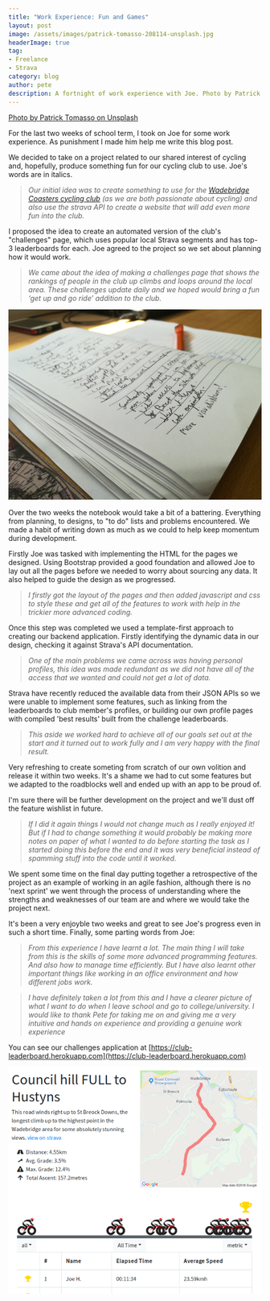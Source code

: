 ```yaml
---
title: "Work Experience: Fun and Games"
layout: post
image: /assets/images/patrick-tomasso-208114-unsplash.jpg
headerImage: true
tag:
- Freelance
- Strava
category: blog
author: pete
description: A fortnight of work experience with Joe. Photo by Patrick Tomasso on Unsplash
---
```


[Photo by Patrick Tomasso on Unsplash](https://unsplash.com/photos/QMDap1TAu0g)

For the last two weeks of school term, I took on Joe for some work experience. As punishment I made him help me write this blog post.

We decided to take on a project related to our shared interest of cycling and, hopefully, produce something fun for our cycling club to use. Joe's words are in italics.

> *Our initial idea was to create something to use for the [Wadebridge Coasters cycling club](https://wadebridgecoasters.co.uk) (as we are both passionate about cycling) and also use the strava API to create a website that will add even more fun into the club.*

I proposed the idea to create an automated version of the club's "challenges" page, which uses popular local Strava segments and has top-3 leaderboards for each. Joe agreed to the project so we set about planning how it would work.

> *We came about the idea of making a challenges page that shows the rankings of people in the club up climbs and loops around the local area. These challenges update daily and we hoped would bring a fun ‘get up and go ride’ addition to the club.*

![The notebook of planning](/assets/images/planning.jpg)

Over the two weeks the notebook would take a bit of a battering. Everything from planning, to designs, to "to do" lists and problems encountered. We made a habit of writing down as much as we could to help keep momentum during development.

Firstly Joe was tasked with implementing the HTML for the pages we designed. Using Bootstrap provided a good foundation and allowed Joe to lay out all the pages before we needed to worry about sourcing any data. It also helped to guide the design as we progressed.

> *I firstly got the layout of the pages and then added javascript and css to style these and get all of the features to work with help in the trickier more advanced coding.*

Once this step was completed we used a template-first approach to creating our backend application. Firstly identifying the dynamic data in our design, checking it against Strava's API documentation.

> *One of the main problems we came across was having personal profiles, this idea was made redundant as we did not have all of the access that we wanted and could not get a lot of data.*

Strava have recently reduced the available data from their JSON APIs so we were unable to implement some features, such as linking from the leaderboards to club member's profiles, or building our own profile pages with compiled 'best results' built from the challenge leaderboards.

> *This aside we worked hard to achieve all of our goals set out at the start and it turned out to work fully and I am very happy with the final result.*

Very refreshing to create someting from scratch of our own volition and release it within two weeks. It's a shame we had to cut some features but we adapted to the roadblocks well and ended up with an app to be proud of.

I'm sure there will be further development on the project and we'll dust off the feature wishlist in future.

> *If I did it again things I would not change much as I really enjoyed it! But if I had to change something it would  probably be making more notes on paper of what I wanted to do before starting the task as I started doing this before the end and it was very beneficial instead of spamming stuff into the code until it worked.*

We spent some time on the final day putting together a retrospective of the project as an example of working in an agile fashion, although there is no 'next sprint' we went through the process of understanding where the strengths and weaknesses of our team are and where we would take the project next.

It's been a very enjoyble two weeks and great to see Joe's progress even in such a short time. Finally, some parting words from Joe:

> *From this experience I have learnt a lot. The main thing I will take from this is the skills of some more advanced programming features. And also how to manage time efficiently. But I have also learnt other important things like working in an office environment and how different jobs work.*

> *I have definitely taken a lot from this and I have a clearer picture of what I want to do when I leave school and go to college/university. I would like to thank Pete for taking me on and giving me a very intuitive and hands on experience and providing a genuine work experience*

You can see our challenges application at [https://club-leaderboard.herokuapp.com](https://club-leaderboard.herokuapp.com)

![Screenshot of our club leaderboard application](/assets/images/club-leaderboard.png)
